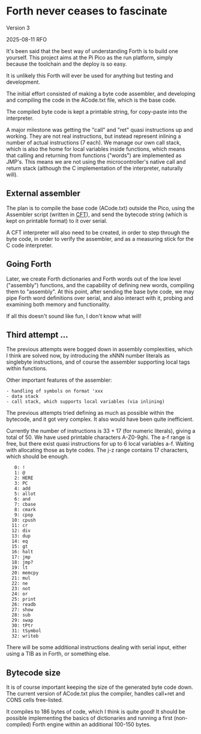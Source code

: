 Forth never ceases to fascinate
================================

Version 3

2025-08-11 RFO

It's been said that the best way of understanding Forth is to build one
yourself. This project aims at the Pi Pico as the run platform,
simply because the toolchain and the deploy is so easy. 

It is unlikely this Forth will ever be used for anything but testing
and development.

The initial effort consisted of making a byte code assembler, and 
developing and compiling the code in the ACode.txt file, which is 
the base code. 

The compiled byte code is kept a printable string, for copy-paste
into the interpreter. 

A major milestone was getting the "call" and "ret" quasi instructions
up and working. They are not real instructions, but instead represent
inlining a number of actual instructions (7 each). We manage our own call
stack, which is also the home for local variables inside functions,
which means that calling and returning from functions ("words") are
implemented as JMP's. This means we are not using the microcontroller's
native call and return stack (although the C implementation of the 
interpreter, naturally will).

External assembler
------------------

The plan is to compile the base code (ACode.txt) outside the Pico,
using the Assembler script (written in [CFT](https://github.com/rfo909/CFT)),
and send the bytecode string (which is kept on printable format) to
it over serial.

A CFT interpreter will also need to be created, in order to step through
the byte code, in order to verify the assembler, and as a measuring stick
for the C code interpreter.

Going Forth
----------- 

Later, we create Forth dictionaries and Forth words out of the 
low level ("assembly") functions, and the capability of defining new words,
compiling them to "assembly". At this point, after sending the base
byte code, we may pipe Forth word definitions over serial, and also
interact with it, probing and examining both memory and functionality.

If all this doesn't sound like fun, I don't know what will! 

Third attempt ...
-----------------

The previous attempts were bogged down in assembly complexities,
which I think are solved now, by introducing the xNNN number literals
as singlebyte instructions, and of course the assembler supporting
local tags within functions.

Other important features of the assembler:

	- handling of symbols on format 'xxx
	- data stack
	- call stack, which supports local variables (via inlining)

The previous attempts tried defining as much as possible within the bytecode,
and it got very complex. It also would have been quite inefficient.

Currently the number of instructions is 33 + 17 (for numeric literals), giving a total 
of 50. We have used printable characters A-Z0-9ghi. The a-f range is free, but there exist
quasi instructions for up to 6 local variables a-f. Waiting with allocating those as
byte codes. The j-z range contains 17 characters, which should be enough.

```
   0: !
   1: @
   2: HERE
   3: PC
   4: add
   5: allot
   6: and
   7: cbase
   8: cmark
   9: cpop
  10: cpush
  11: cr
  12: div
  13: dup
  14: eq
  15: gt
  16: halt
  17: jmp
  18: jmp?
  19: lt
  20: memcpy
  21: mul
  22: ne
  23: not
  24: or
  25: print
  26: readb
  27: show
  28: sub
  29: swap
  30: tPtr
  31: tSymbol
  32: writeb
```

There will be some additional instructions dealing with serial input, either using
a TIB as in Forth, or something else.

Bytecode size
-------------
It is of course important keeping the size of the generated byte code down. The
current version of ACode.txt plus the compiler, handles call+ret and CONS cells
free-listed. 

It compiles to 186 bytes of code, which I think is quite good! It should be possible
implementing the basics of dictionaries and running a first (non-compiled) Forth
engine within an additional 100-150 bytes.